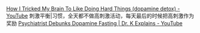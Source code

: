 [How I Tricked My Brain To Like Doing Hard Things (dopamine detox) - YouTube](https://www.youtube.com/watch?v=9QiE-M1LrZk)
	刺激平衡|习惯，全天都不做高刺激活动，每天最后的时候把高刺激作为奖励
[Psychiatrist Debunks Dopamine Fasting | Dr. K Explains - YouTube](https://www.youtube.com/watch?v=wK-s2qBU40A)